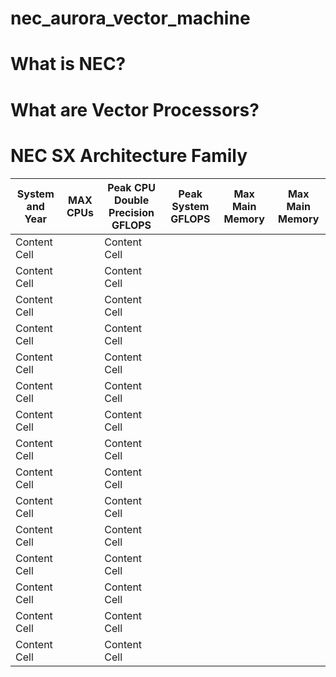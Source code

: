# nec_aurora_vector_machine

# What is NEC?

# What are Vector Processors?


# NEC SX Architecture Family
| System and Year            | MAX CPUs      | Peak CPU Double Precision GFLOPS   | Peak System GFLOPS |  Max Main Memory | Max Main Memory |  
| -------------------------- | ------------- |----------------------------------- | ------------------ | ---------------- |---------------- |
| Content Cell               |               | Content Cell                       |                    |                  |                 | 
| Content Cell               |               | Content Cell                       |                    |                  |                 |
| Content Cell               |               | Content Cell                       |                    |                  |                 |
| Content Cell               |               | Content Cell                       |                    |                  |                 |
| Content Cell               |               | Content Cell                       |                    |                  |                 |
| Content Cell               |               | Content Cell                       |                    |                  |                 |
| Content Cell               |               | Content Cell                       |                    |                  |                 |
| Content Cell               |               | Content Cell                       |                    |                  |                 |
| Content Cell               |               | Content Cell                       |                    |                  |                 |
| Content Cell               |               | Content Cell                       |                    |                  |                 |
| Content Cell               |               | Content Cell                       |                    |                  |                 |
| Content Cell               |               | Content Cell                       |                    |                  |                 |
| Content Cell               |               | Content Cell                       |                    |                  |                 |
| Content Cell               |               | Content Cell                       |                    |                  |                 |
| Content Cell               |               | Content Cell                       |                    |                  |                 |
